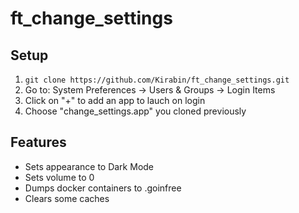 # ft_change_settings

## Setup
1. `git clone https://github.com/Kirabin/ft_change_settings.git`
2. Go to: System Preferences -> Users & Groups -> Login Items
3. Click on "+" to add an app to lauch on login
4. Choose "change_settings.app" you cloned previously


## Features
- Sets appearance to Dark Mode
- Sets volume to 0
- Dumps docker containers to .goinfree
- Clears some caches
